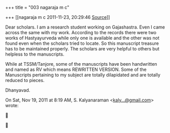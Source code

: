 +++
title = "003 nagaraja m c"

+++
[[nagaraja m c	2011-11-23, 20:29:46 [Source](https://groups.google.com/g/bvparishat/c/1r79Pvh1oa4)]]



Dear scholars. I am a research student working on Gajashastra. Even I came across the same with my work. According to the records there were two works of Hastyayurveda while only one is available and the other was not found even when the scholars tried to locate. So this manuscript treasure has to be maintained properly. The scholars are very helpful to others but helpless to the manuscripts.

While at TSSM/Tanjore, some of the manuscripts have been handwritten and named as RV which means REWRITTEN VERSION. Some of the Manuscripts pertaining to my subject are totally dilapidated and are totally reduced to pieces.  

Dhanyavad.  
  

On Sat, Nov 19, 2011 at 8:19 AM, S. Kalyanaraman \<[kaly...@gmail.com]()\> wrote:  





